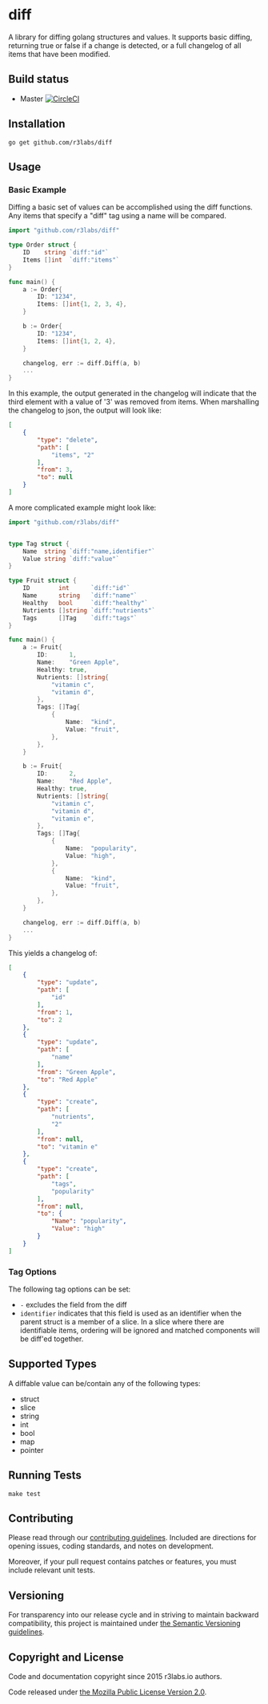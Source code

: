 # diff

A library for diffing golang structures and values. It supports basic diffing, returning true or false if a change is detected, or a full changelog of all items that have been modified.

## Build status

* Master [![CircleCI](https://circleci.com/gh/r3labs/diff/tree/master.svg?style=svg)](https://circleci.com/gh/r3labs/diff/tree/master)

## Installation

```
go get github.com/r3labs/diff
```

## Usage

### Basic Example

Diffing a basic set of values can be accomplished using the diff functions. Any items that specify a "diff" tag using a name will be compared.

```go
import "github.com/r3labs/diff"

type Order struct {
    ID    string `diff:"id"`
    Items []int  `diff:"items"`
}

func main() {
    a := Order{
        ID: "1234",
        Items: []int{1, 2, 3, 4},
    }

    b := Order{
        ID: "1234",
        Items: []int{1, 2, 4},
    }

    changelog, err := diff.Diff(a, b)
    ...
}
```

In this example, the output generated in the changelog will indicate that the third element with a value of '3' was removed from items.
When marshalling the changelog to json, the output will look like:

```json
[
    {
        "type": "delete",
        "path": [
            "items", "2"
        ],
        "from": 3,
        "to": null
    }
]
```

A more complicated example might look like:

```go
import "github.com/r3labs/diff"


type Tag struct {
    Name  string `diff:"name,identifier"`
    Value string `diff:"value"`
}

type Fruit struct {
    ID        int      `diff:"id"`
    Name      string   `diff:"name"`
    Healthy   bool     `diff:"healthy"`
    Nutrients []string `diff:"nutrients"`
    Tags      []Tag    `diff:"tags"`
}

func main() {
    a := Fruit{
        ID:      1,
        Name:    "Green Apple",
        Healthy: true,
        Nutrients: []string{
            "vitamin c",
            "vitamin d",
        },
        Tags: []Tag{
            {
                Name:  "kind",
                Value: "fruit",
            },
        },
    }

    b := Fruit{
        ID:      2,
        Name:    "Red Apple",
        Healthy: true,
        Nutrients: []string{
            "vitamin c",
            "vitamin d",
            "vitamin e",
        },
        Tags: []Tag{
            {
                Name:  "popularity",
                Value: "high",
            },
            {
                Name:  "kind",
                Value: "fruit",
            },
        },
    }

    changelog, err := diff.Diff(a, b)
    ...
}
```

This yields a changelog of:

```json
[
    {
        "type": "update",
        "path": [
            "id"
        ],
        "from": 1,
        "to": 2
    },
    {
        "type": "update",
        "path": [
            "name"
        ],
        "from": "Green Apple",
        "to": "Red Apple"
    },
    {
        "type": "create",
        "path": [
            "nutrients",
            "2"
        ],
        "from": null,
        "to": "vitamin e"
    },
    {
        "type": "create",
        "path": [
            "tags",
            "popularity"
        ],
        "from": null,
        "to": {
            "Name": "popularity",
            "Value": "high"
        }
    }
]
```

### Tag Options

The following tag options can be set:

* `-` excludes the field from the diff
* `identifier` indicates that this field is used as an identifier when the parent struct is a member of a slice. In a slice where there are identifiable items, ordering will be ignored and matched components will be diff'ed together.


## Supported Types

A diffable value can be/contain any of the following types:

* struct
* slice
* string
* int
* bool
* map
* pointer


## Running Tests

```
make test
```

## Contributing

Please read through our
[contributing guidelines](CONTRIBUTING.md).
Included are directions for opening issues, coding standards, and notes on
development.

Moreover, if your pull request contains patches or features, you must include
relevant unit tests.

## Versioning

For transparency into our release cycle and in striving to maintain backward
compatibility, this project is maintained under [the Semantic Versioning guidelines](http://semver.org/).

## Copyright and License

Code and documentation copyright since 2015 r3labs.io authors.

Code released under
[the Mozilla Public License Version 2.0](LICENSE).
